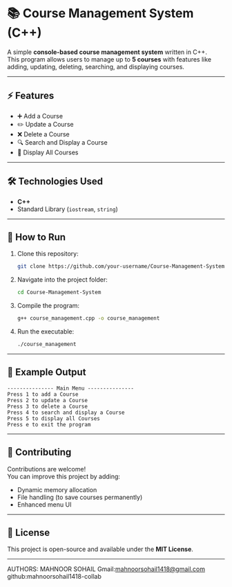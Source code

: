 # 📚 Course Management System (C++)

A simple **console-based course management system** written in C++.  
This program allows users to manage up to **5 courses** with features like adding, updating, deleting, searching, and displaying courses.  

---

## ⚡ Features
- ➕ Add a Course  
- ✏️ Update a Course  
- ❌ Delete a Course  
- 🔍 Search and Display a Course  
- 📜 Display All Courses  

---

## 🛠️ Technologies Used
- **C++**  
- Standard Library (`iostream`, `string`)  

---

## 🚀 How to Run

1. Clone this repository:
   ```bash
   git clone https://github.com/your-username/Course-Management-System.git
   ```

2. Navigate into the project folder:
   ```bash
   cd Course-Management-System
   ```

3. Compile the program:
   ```bash
   g++ course_management.cpp -o course_management
   ```

4. Run the executable:
   ```bash
   ./course_management
   ```

---

## 📸 Example Output
```
--------------- Main Menu ---------------
Press 1 to add a Course
Press 2 to update a Course
Press 3 to delete a Course
Press 4 to search and display a Course
Press 5 to display all Courses
Press e to exit the program
```

---

## 🤝 Contributing
Contributions are welcome!  
You can improve this project by adding:
- Dynamic memory allocation  
- File handling (to save courses permanently)  
- Enhanced menu UI  

---

## 📜 License
This project is open-source and available under the **MIT License**.  

---
AUTHORS:
MAHNOOR SOHAIL
Gmail:mahnoorsohail1418@gmail.com
github:mahnoorsohail1418-collab
